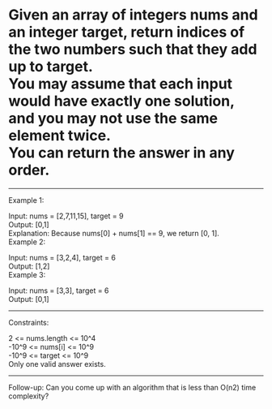 <h1>Given an array of integers nums and an integer target, return indices of the two numbers such that they add up to target.
<br>
You may assume that each input would have exactly one solution, and you may not use the same element twice.
<br>
You can return the answer in any order.
</h1>
 <hr>

Example 1:<br>

Input: nums = [2,7,11,15], target = 9   <br>
Output: [0,1]   <br>
Explanation: Because nums[0] + nums[1] == 9, we return [0, 1].   <br>
Example 2:   <br>

Input: nums = [3,2,4], target = 6   <br>
Output: [1,2]   <br>
Example 3:   <br>

Input: nums = [3,3], target = 6   <br>
Output: [0,1]   
 
<hr>
Constraints:   <br>

2 <= nums.length <= 10^4   <br>
-10^9 <= nums[i] <= 10^9   <br>
-10^9 <= target <= 10^9   <br>
Only one valid answer exists.  
 
<hr>
Follow-up: Can you come up with an algorithm that is less than O(n2) time complexity?
